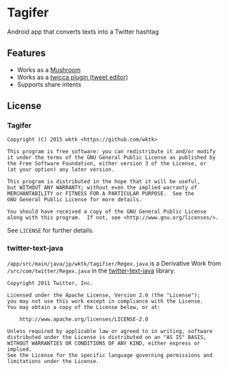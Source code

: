 # Tagifer

Android app that converts texts into a Twitter hashtag

## Features

- Works as a [Mushroom](http://simeji.me/blog/make_mushroom)
- Works as a [twicca plugin (tweet editor)](http://twicca.r246.jp/developers/edit_tweet_action/)
- Supports share intents

## License

### Tagifer

```
Copyright (C) 2015 wktk <https://github.com/wktk>

This program is free software: you can redistribute it and/or modify
it under the terms of the GNU General Public License as published by
the Free Software Foundation, either version 3 of the License, or
(at your option) any later version.

This program is distributed in the hope that it will be useful,
but WITHOUT ANY WARRANTY; without even the implied warranty of
MERCHANTABILITY or FITNESS FOR A PARTICULAR PURPOSE.  See the
GNU General Public License for more details.

You should have received a copy of the GNU General Public License
along with this program.  If not, see <http://www.gnu.org/licenses/>.
```

See `LICENSE` for further details.

### twitter-text-java

`/app/src/main/java/jp/wktk/tagifier/Regex.java` is a Derivative Work
from `/src/com/twitter/Regex.java` in the [twitter-text-java] library.

[twitter-text-java]: https://github.com/twitter/twitter-text/tree/master/java

```
Copyright 2011 Twitter, Inc.

Licensed under the Apache License, Version 2.0 (the "License");
you may not use this work except in compliance with the License.
You may obtain a copy of the License below, or at:

    http://www.apache.org/licenses/LICENSE-2.0

Unless required by applicable law or agreed to in writing, software
distributed under the License is distributed on an "AS IS" BASIS,
WITHOUT WARRANTIES OR CONDITIONS OF ANY KIND, either express or implied.
See the License for the specific language governing permissions and
limitations under the License.
```